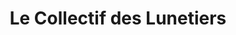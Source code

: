 ---
title: "Le Collectif des Lunetiers"
url: /eaubonne/le-collectif-des-lunetiers/
shop: opticien
---
